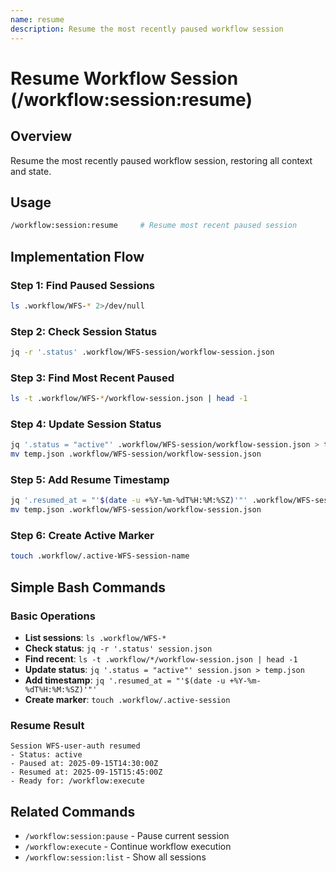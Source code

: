 ```yaml
---
name: resume
description: Resume the most recently paused workflow session
---
```


# Resume Workflow Session (/workflow:session:resume)

## Overview
Resume the most recently paused workflow session, restoring all context and state.

## Usage
```bash
/workflow:session:resume     # Resume most recent paused session
```

## Implementation Flow

### Step 1: Find Paused Sessions
```bash
ls .workflow/WFS-* 2>/dev/null
```

### Step 2: Check Session Status
```bash
jq -r '.status' .workflow/WFS-session/workflow-session.json
```

### Step 3: Find Most Recent Paused
```bash
ls -t .workflow/WFS-*/workflow-session.json | head -1
```

### Step 4: Update Session Status
```bash
jq '.status = "active"' .workflow/WFS-session/workflow-session.json > temp.json
mv temp.json .workflow/WFS-session/workflow-session.json
```

### Step 5: Add Resume Timestamp
```bash
jq '.resumed_at = "'$(date -u +%Y-%m-%dT%H:%M:%SZ)'"' .workflow/WFS-session/workflow-session.json > temp.json
mv temp.json .workflow/WFS-session/workflow-session.json
```

### Step 6: Create Active Marker
```bash
touch .workflow/.active-WFS-session-name
```

## Simple Bash Commands

### Basic Operations
- **List sessions**: `ls .workflow/WFS-*`
- **Check status**: `jq -r '.status' session.json`
- **Find recent**: `ls -t .workflow/*/workflow-session.json | head -1`
- **Update status**: `jq '.status = "active"' session.json > temp.json`
- **Add timestamp**: `jq '.resumed_at = "'$(date -u +%Y-%m-%dT%H:%M:%SZ)'"'`
- **Create marker**: `touch .workflow/.active-session`

### Resume Result
```
Session WFS-user-auth resumed
- Status: active
- Paused at: 2025-09-15T14:30:00Z
- Resumed at: 2025-09-15T15:45:00Z
- Ready for: /workflow:execute
```

## Related Commands
- `/workflow:session:pause` - Pause current session
- `/workflow:execute` - Continue workflow execution
- `/workflow:session:list` - Show all sessions